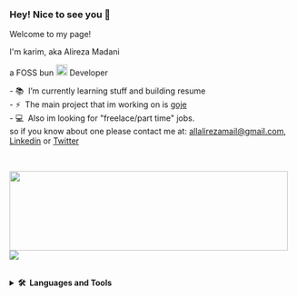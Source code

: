 <h3>Hey! Nice to see you 👋</h3>
Welcome to my page! 
<br>

<p>
I'm karim,
aka Alireza Madani<br>

a FOSS bun <img src="https://bun.sh/logo-square.png" width="20" /> Developer
 </p>

<p>
- 📚 &nbsp;I’m currently learning stuff and building resume
<br>
- ⚡ &nbsp;The main project that im working on is <a href="https://github.com/goje-softwares/">goje</a>
 <br>
- 💻 &nbsp;Also im looking for "freelace/part time" jobs.
 <br>
 so if you know about one please contact me at:  <a href="mailto:allalirezamail@gmail.com">allalirezamail@gmail.com</a>,
 <a href="https://www.linkedin.com/in/alireza-madani-670475245/">Linkedin</a> or
 <a href="https://twitter.com/imkarimkarim/">Twitter</a>
</p>

<br>
<p>
<img align="left" width="490" height="140" src="https://github-readme-stats.vercel.app/api?username=imkarimkarim&show_icons=true&hide_border=false&line_height=20&title_color=000&icon_color=1b93c9&show_owner=true"/>
<br>
<img align="center" src="https://github-readme-stats.vercel.app/api/top-langs/?username=imkarimkarim&hide_border=false&title_color=000&layout=compact" />
</p>
<br>
<details>
<summary><b>🛠️&nbsp;&nbsp;Languages&nbsp;and&nbsp;Tools</b></summary>
<p>
  <p>
    <img src="https://img.shields.io/badge/-HTML5-E34F26?style=flat-square&logo=HTML5&logoColor=white"/>
    <img src="https://img.shields.io/badge/-CSS3-1572B6?style=flat-square&logo=CSS3&logoColor=white"/>
    <img src="https://img.shields.io/badge/-JS-f0db4e?style=flat-square&logo=JavaScript&logoColor=black"/>
    <img src="https://img.shields.io/badge/-TS-2d79c7?style=flat-square&logo=TypeScript&logoColor=white"/>
    <img src="https://img.shields.io/badge/-React-61dafb?style=flat-square&logo=React&logoColor=black"/>
    <img src="https://img.shields.io/badge/-ReactNative-61dafb?style=flat-square&logo=React&logoColor=black"/>
    <img src="https://img.shields.io/badge/-Node.js-679e63?style=flat-square&logo=Node.js&logoColor=black"/>
    <img src="https://img.shields.io/badge/-express-fff?style=flat-square&logo=Express&logoColor=black"/>
    <img src="https://img.shields.io/badge/-NestJS-ea2745?style=flat-square&logo=NestJS&logoColor=black"/>
    <img src="https://img.shields.io/badge/-Git-F44D27?style=flat-square&logo=Git&logoColor=white"/>
    <img src="https://img.shields.io/badge/-Github-181717?style=flat-square&logo=GitHub&logoColor=white"/>
    <img src="https://img.shields.io/badge/-Yarn-2188b6?style=flat-square&logo=Yarn&logoColor=white"/>
    <img src="https://img.shields.io/badge/-MySQL-F29111?style=flat-square&logo=MySQL&logoColor=white"/>
    <img src="https://img.shields.io/badge/-MongoDB-116149?style=flat-square&logo=MongoDB&logoColor=white"/>
    <img src="https://img.shields.io/badge/-Redis-d43013?style=flat-square&logo=Redis&logoColor=white"/>
    <img src="https://img.shields.io/badge/-WebPack-1C78C0?style=flat-square&logo=WebPack&logoColor=white"/>
    <img src="https://img.shields.io/badge/-Terminal-222?style=flat-square&logo=Terminal&logoColor=white"/>
    <img src="https://img.shields.io/badge/-ESLint-4B32C3?style=flat-square&logo=ESLint&logoColor=white"/>
    <img src="https://img.shields.io/badge/-Prettier-1c2b33?style=flat-square&logo=Prettier&logoColor=white"/>
    <img src="https://img.shields.io/badge/-Fedora-007bff?style=flat-square&logo=Fedora&logoColor=white"/>
    <img src="https://img.shields.io/badge/-Windows-094596?style=flat-square&logo=Windows&logoColor=white"/>
    <img src="https://img.shields.io/badge/-Trello-0079BF?style=flat-square&logo=Trello&logoColor=white"/>
    <img src="https://img.shields.io/badge/-Pomofocus-d95550?style=flat-square&logo=Pomofocus&logoColor=white"/>
    <img src="https://img.shields.io/badge/-Liara%20Cloud-2c333f?style=flat-square&logo=Liara%20Cloud&logoColor=white"/>
  </p>
<p>
</details>
